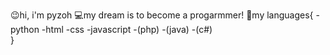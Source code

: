 😉hi, i'm pyzoh
💻my dream is to become a progarmmer!
🔑my languages{
    -python
    -html
    -css
    -javascript
    -(php)
    -(java)
    -(c#)    
  }

<!---
PyzOh/PyzOh is a ✨ special ✨ repository because its `README.md` (this file) appears on your GitHub profile.
You can click the Preview link to take a look at your changes.
--->
